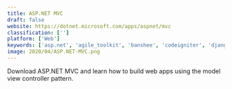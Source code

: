 ```yaml
---
title: ASP.NET MVC
draft: false 
website: https://dotnet.microsoft.com/apps/aspnet/mvc
classification: ['']
platform: ['Web']
keywords: ['asp.net', 'agile_toolkit', 'banshee', 'codeigniter', 'django', 'fastapi', 'flask', 'flow', 'fuelphp', 'grails', 'koa', 'laravel', 'node.js', 'pyramid', 'ruby_on_rails', 'silverstripe', 'spring', 'symfony', 'yii_framework', 'zend_framework', 'web2py']
image: 2020/04/ASP.NET-MVC.png
---
```

Download ASP.NET MVC and learn how to build web apps using the model view controller pattern.
